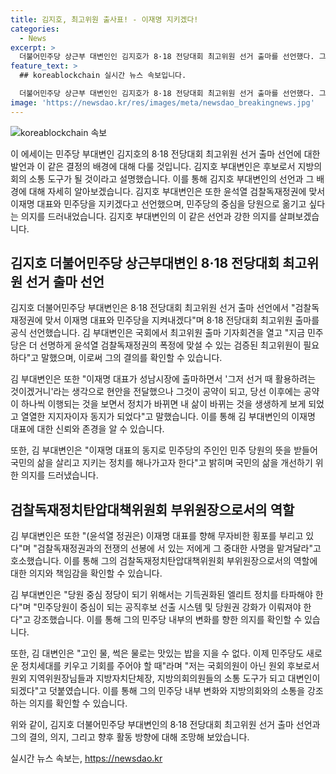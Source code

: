 ```yaml
---
title: 김지호, 최고위원 출사표! - 이재명 지키겠다!
categories:
  - News
excerpt: >
  더불어민주당 상근부 대변인인 김지호가 8·18 전당대회 최고위원 선거 출마를 선언했다. 그는 윤석열 검찰독재정권에 맞서 이재명 대표와 더불어민주당을 지킬 것이라고 강조했다. 또한, 이재명 대표와의 인연을 강조하며 민주당의 주인인 민주당원의 뜻을 받들어 국민의 삶을 살리고 지키는 정치를 해나가고자 한다고 밝혔다. 또한, 국민의 삶을 살리고 지키는 정치를 해나가기 위해 지방자치단체와 지방의회 소통 도구로 활동할 것을 선언했다.
feature_text: >
  ## koreablockchain 실시간 뉴스 속보입니다.

  더불어민주당 상근부 대변인인 김지호가 8·18 전당대회 최고위원 선거 출마를 선언했다. 그는 윤석열 검찰독재정권에 맞서 이재명 대표와 더불어민주당을 지킬 것이라고 강조했다. 또한, 이재명 대표와의 인연을 강조하며 민주당의 주인인 민주당원의 뜻을 받들어 국민의 삶을 살리고 지키는 정치를 해나가고자 한다고 밝혔다. 또한, 국민의 삶을 살리고 지키는 정치를 해나가기 위해 지방자치단체와 지방의회 소통 도구로 활동할 것을 선언했다.
image: 'https://newsdao.kr/res/images/meta/newsdao_breakingnews.jpg'
---
```


<p><img src="https://newsdao.kr/res/images/meta/newsdao_breakingnews.jpg" alt="koreablockchain 속보" /></p>

<p>이 에세이는 민주당 부대변인 김지호의 8·18 전당대회 최고위원 선거 출마 선언에 대한 발언과 이 같은 결정의 배경에 대해 다룰 것입니다. 김지호 부대변인은 후보로서 지방의회의 소통 도구가 될 것이라고 설명했습니다. 이를 통해 김지호 부대변인의 선언과 그 배경에 대해 자세히 알아보겠습니다. 김지호 부대변인은 또한 윤석열 검찰독재정권에 맞서 이재명 대표와 민주당을 지키겠다고 선언했으며, 민주당의 중심을 당원으로 옮기고 싶다는 의지를 드러내었습니다. 김지호 부대변인의 이 같은 선언과 강한 의지를 살펴보겠습니다.</p>

<h2 data-ke-size="size26">김지호 더불어민주당 상근부대변인 8·18 전당대회 최고위원 선거 출마 선언</h2>

<p>김지호 더불어민주당 부대변인은 8·18 전당대회 최고위원 선거 출마 선언에서 "검찰독재정권에 맞서 이재명 대표와 민주당을 지켜내겠다"며 8·18 전당대회 최고위원 출마를 공식 선언했습니다. 김 부대변인은 국회에서 최고위원 출마 기자회견을 열고 "지금 민주당은 더 선명하게 윤석열 검찰독재정권의 폭정에 맞설 수 있는 검증된 최고위원이 필요하다"고 말했으며, 이로써 그의 결의를 확인할 수 있습니다.</p>

<p>김 부대변인은 또한 "이재명 대표가 성남시장에 출마하면서 '그저 선거 때 활용하려는 것이겠거니'라는 생각으로 현안을 전달했으나 그것이 공약이 되고, 당선 이후에는 공약이 하나씩 이행되는 것을 보면서 정치가 바뀌면 내 삶이 바뀌는 것을 생생하게 보게 되었고 열열한 지지자이자 동지가 되었다"고 말했습니다. 이를 통해 김 부대변인의 이재명 대표에 대한 신뢰와 존경을 알 수 있습니다.</p>

<p>또한, 김 부대변인은 "이재명 대표의 동지로 민주당의 주인인 민주 당원의 뜻을 받들어 국민의 삶을 살리고 지키는 정치를 해나가고자 한다"고 밝히며 국민의 삶을 개선하기 위한 의지를 드러냈습니다.</p>

<h2 data-ke-size="size26">검찰독재정치탄압대책위원회 부위원장으로서의 역할</h2>

<p>김 부대변인은 또한 "(윤석열 정권은) 이재명 대표를 향해 무자비한 횡포를 부리고 있다"며 "검찰독재정권과의 전쟁의 선봉에 서 있는 저에게 그 중대한 사명을 맡겨달라"고 호소했습니다. 이를 통해 그의 검찰독재정치탄압대책위원회 부위원장으로서의 역할에 대한 의지와 책임감을 확인할 수 있습니다.</p>

<p>김 부대변인은 "당원 중심 정당이 되기 위해서는 기득권화된 엘리트 정치를 타파해야 한다"며 "민주당원이 중심이 되는 공직후보 선출 시스템 및 당원권 강화가 이뤄져야 한다"고 강조했습니다. 이를 통해 그의 민주당 내부의 변화를 향한 의지를 확인할 수 있습니다.</p>

<p>또한, 김 대변인은 "고인 물, 썩은 물로는 맛있는 밥을 지을 수 없다. 이제 민주당도 새로운 정치세대를 키우고 기회를 주어야 할 때"라며 "저는 국회의원이 아닌 원외 후보로서 원외 지역위원장님들과 지방자치단체장, 지방의회의원들의 소통 도구가 되고 대변인이 되겠다"고 덧붙였습니다. 이를 통해 그의 민주당 내부 변화와 지방의회와의 소통을 강조하는 의지를 확인할 수 있습니다.</p>

<p>위와 같이, 김지호 더불어민주당 부대변인의 8·18 전당대회 최고위원 선거 출마 선언과 그의 결의, 의지, 그리고 향후 활동 방향에 대해 조망해 보았습니다.</p>
실시간 뉴스 속보는, <a href="https://newsdao.kr" rel="dofollow">https://newsdao.kr</a>


